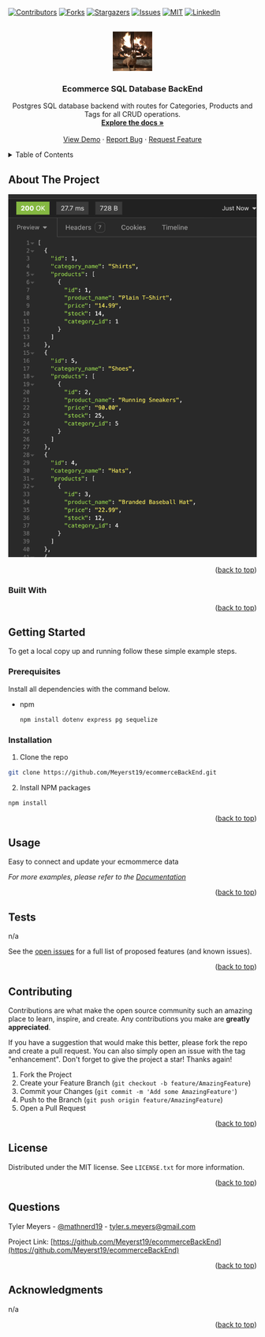 <!-- Improved compatibility of back to top link: See: https://github.com/othneildrew/Best-README-Template/pull/73 -->

<a name="readme-top"></a>
    
[![Contributors][contributors-shield]][contributors-url]
[![Forks][forks-shield]][forks-url]
[![Stargazers][stars-shield]][stars-url]
[![Issues][issues-shield]][issues-url]
[![MIT][license-shield]][license-url]
[![LinkedIn][linkedin-shield]][linkedin-url]
    
<br />
<div align="center">
  <a href="https://github.com/Meyerst19/ecommerceBackEnd">
    <img src="./readMeImages/windrushDarlaFire.jpg" alt="Logo" width="80" height="80">
  </a>
  
  <h3 align="center">Ecommerce SQL Database BackEnd</h3>
  <p align="center">Postgres SQL database backend with routes for Categories, Products and Tags for all CRUD operations.
    <br />
    <a href="https://github.com/Meyerst19/ecommerceBackEnd"><strong>Explore the docs »</strong></a>
    <br />
    <br />
    <a href="https://github.com/Meyerst19/ecommerceBackEnd">View Demo</a>
    ·
    <a href="https://github.com/Meyerst19/ecommerceBackEnd/issues">Report Bug</a>
        ·
    <a href="https://github.com/Meyerst19/ecommerceBackEnd/issues">Request Feature</a>
  </p>
</div>
    
<details>
  <summary id="readme-top">Table of Contents</summary>
  <ol>
    <li>
      <a href="#about-the-project">About The Project</a>
      <ul>
        <li><a href="#built-with">Built With</a></li>
      </ul>
    </li>
    <li>
      <a href="#getting-started">Getting Started</a>
      <ul>
        <li><a href="#prerequisites">Prerequisites</a></li>
        <li><a href="#installation">Installation</a></li>
      </ul>
    </li>
    <li><a href="#usage">Usage</a></li>
    <li><a href="#tests">Tests</a></li>
    <li><a href="#contributing">Contributing</a></li>
    <li><a href="#license">License</a></li>
    <li><a href="#questions">Questions</a></li>
    <li><a href="#acknowledgments">Acknowledgments</a></li>
  </ol>
</details>
    
## About The Project
    
<div align="center">
  <a href="https://github.com/Meyerst19/ecommerceBackEnd">
    <img src="./readMeImages/backend.png" alt="screenshot">
  </a>
</div>
     
<p align="right">(<a href="#readme-top">back to top</a>)</p>
    
### Built With
    

    
<p align="right">(<a href="#readme-top">back to top</a>)</p>
    
## Getting Started
    
To get a local copy up and running follow these simple example steps.
    
### Prerequisites
    
Install all dependencies with the command below.
    
- npm
  ```sh
  npm install dotenv express pg sequelize
  ```
    
### Installation
    
1. Clone the repo
  ```sh
  git clone https://github.com/Meyerst19/ecommerceBackEnd.git
  ```
2. Install NPM packages
  ```sh
  npm install
  ```

    
<p align="right">(<a href="#readme-top">back to top</a>)</p>
    
## Usage
    
Easy to connect and update your ecmommerce data
    
_For more examples, please refer to the [Documentation](https://github.com/Meyerst19/ecommerceBackEnd)_
    
<p align="right">(<a href="#readme-top">back to top</a>)</p>
    
## Tests
    
n/a

    
See the [open issues](https://github.com/Meyerst19/ecommerceBackEnd/issues) for a full list of proposed features (and known issues).
    
<p align="right">(<a href="#readme-top">back to top</a>)</p>
    
## Contributing
    
Contributions are what make the open source community such an amazing place to learn, inspire, and create. Any contributions you make are **greatly appreciated**.
    
If you have a suggestion that would make this better, please fork the repo and create a pull request. You can also simply open an issue with the tag "enhancement".
    Don't forget to give the project a star! Thanks again!
    
1. Fork the Project
2. Create your Feature Branch (`git checkout -b feature/AmazingFeature`)
3. Commit your Changes (`git commit -m 'Add some AmazingFeature'`)
4. Push to the Branch (`git push origin feature/AmazingFeature`)
5. Open a Pull Request
    
<p align="right">(<a href="#readme-top">back to top</a>)</p>
    
## License
    
Distributed under the MIT license. See `LICENSE.txt` for more information.
    
<p align="right">(<a href="#readme-top">back to top</a>)</p>
    
## Questions
    
Tyler Meyers - [@mathnerd19](https://twitter.com/mathnerd19) - tyler.s.meyers@gmail.com
    
Project Link: [https://github.com/Meyerst19/ecommerceBackEnd](https://github.com/Meyerst19/ecommerceBackEnd)
    
<p align="right">(<a href="#readme-top">back to top</a>)</p>
    
## Acknowledgments
    
n/a

    
<p align="right">(<a href="#readme-top">back to top</a>)</p>
    
<!-- MARKDOWN LINKS & IMAGES -->
<!-- https://www.markdownguide.org/basic-syntax/#reference-style-links -->
    
[contributors-shield]: https://img.shields.io/github/contributors/Meyerst19/ecommerceBackEnd.svg?style=for-the-badge
[contributors-url]: https://github.com/Meyerst19/ecommerceBackEnd/graphs/contributors
[forks-shield]: https://img.shields.io/github/forks/Meyerst19/ecommerceBackEnd.svg?style=for-the-badge
[forks-url]: https://github.com/Meyerst19/ecommerceBackEnd/network/members
[stars-shield]: https://img.shields.io/github/stars/Meyerst19/ecommerceBackEnd.svg?style=for-the-badge
[stars-url]: https://github.com/Meyerst19/ecommerceBackEnd/stargazers
[issues-shield]: https://img.shields.io/github/issues/Meyerst19/ecommerceBackEnd.svg?style=for-the-badge
[issues-url]: https://github.com/Meyerst19/ecommerceBackEnd/issues
[license-shield]: https://img.shields.io/github/license/Meyerst19/ecommerceBackEnd.svg?style=for-the-badge
[license-url]: https://github.com/Meyerst19/ecommerceBackEnd/blob/master/LICENSE.txt
[linkedin-shield]: https://img.shields.io/badge/-LinkedIn-black.svg?style=for-the-badge&logo=linkedin&colorB=555
[linkedin-url]: https://linkedin.com/in/tylersmeyers
[product-screenshot]: ./assets/images/backend.png
[Next.js]: https://img.shields.io/badge/next.js-000000?style=for-the-badge&logo=nextdotjs&logoColor=white
[Next-url]: https://nextjs.org/
[React.js]: https://img.shields.io/badge/React-20232A?style=for-the-badge&logo=react&logoColor=61DAFB
[React-url]: https://reactjs.org/
[Vue.js]: https://img.shields.io/badge/Vue.js-35495E?style=for-the-badge&logo=vuedotjs&logoColor=4FC08D
[Vue-url]: https://vuejs.org/
[Angular.io]: https://img.shields.io/badge/Angular-DD0031?style=for-the-badge&logo=angular&logoColor=white
[Angular-url]: https://angular.io/
[Svelte.dev]: https://img.shields.io/badge/Svelte-4A4A55?style=for-the-badge&logo=svelte&logoColor=FF3E00
[Svelte-url]: https://svelte.dev/
[Laravel.com]: https://img.shields.io/badge/Laravel-FF2D20?style=for-the-badge&logo=laravel&logoColor=white
[Laravel-url]: https://laravel.com
[Bootstrap.com]: https://img.shields.io/badge/Bootstrap-563D7C?style=for-the-badge&logo=bootstrap&logoColor=white
[Bootstrap-url]: https://getbootstrap.com
[JQuery.com]: https://img.shields.io/badge/jQuery-0769AD?style=for-the-badge&logo=jquery&logoColor=white
[JQuery-url]: https://jquery.com